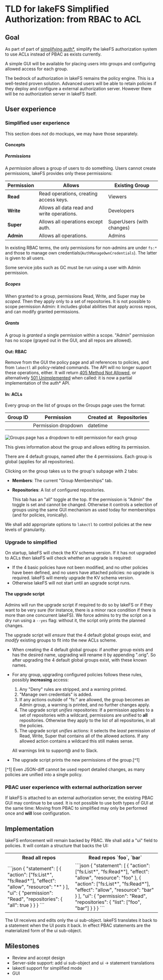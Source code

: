 # TLD for lakeFS Simplified Authorization: from RBAC to ACL

## Goal

As part of part of [simplifying auth*][auth-sec-update], simplify the lakeFS
authorization system to use ACLs instead of PBAC as exists currently.

A simple GUI will be available for placing users into groups and configuring
allowed access for each group.

The bedrock of authorization in lakeFS remains the policy engine.  This is a
well-tested proven solution.  Advanced users will be able to retain policies
if they deploy and configure a external authorization server.  However there
will be no authorization server in lakeFS itself.

## User experience

### Simplified user experience

This section does _not_ do mockups, we may have those separately.

#### Concepts

##### Permissions

A _permission_ allows a group of users to do something.  Users cannot create
permissions, lakeFS provides only these permissions:

| Permission | Allows                                     | Existing Group            |
|------------|--------------------------------------------|---------------------------|
| **Read**   | Read operations, creating access keys.     | Viewers                   |
| **Write**  | Allows all data read and write operations. | Developers                |
| **Super**  | Allows all operations except auth.         | SuperUsers (with changes) |
| **Admin**  | Allows all operations.                     | Admins                    |

In existing RBAC terms, the only permissions for non-admins are under `fs:*`
and those to manage own credentials(`AuthManageOwnCredentials`).  The latter
is given to all users.

Some service jobs such as GC must be run using a user with Admin permission.

##### Scopes

When granted to a group, permissions Read, Write, and Super may be _scoped_.
Then they apply only to a set of repositories.  It is not possible to scope
permission Admin: it includes global abilities that apply across repos, and
can modify granted permissions.

##### Grants

A group is _granted_ a single permission within a scope.  "Admin" permission
has no scope (grayed out in the GUI, and all repos are allowed).

#### Out: RBAC

Remove from the GUI the policy page and all references to policies, and from
`lakectl` all policy-related commands.  The API will no longer support these
operations, either.  It will return [405 Method Not Allowed][http-stat-405],
or alternatively [501 Unimplemented][http-stat-501] when called: it is now a
partial implementation of the auth* API.

#### In: ACLs

Every group on the list of groups on the Groups page uses the format:

| Group ID | Permission          | Created at | Repositories |
|----------|---------------------|------------|--------------|
| <name>   | Permission dropdown | datetime   | <number>     |

![Groups page has a dropdown to edit permission for each
group](./groups-with-perms.png)

This gives information about the group and allows editing its permission.

There are 4 default groups, named after the 4 permissions.  Each group is
global (applies for all repositories).

Clicking on the group takes us to the group's subpage with 2 tabs:

* **Members**: The current "Group Memberships" tab.
* **Repositories**: A list of configured repositories.

  This tab has an "all" toggle at the top.  If the permission is "Admin" the
  toggle is set and cannot be changed.  Otherwise it controls a selection of
  groups using the same GUI mechanism as used today for memberships (and for
  policies, ironically).

We shall add appropriate options to `lakectl` to control policies at the new
levels of granularity.

### Upgrade to simplified

On startup, lakeFS will check the KV schema version.  If it has not upgraded
to ACLs then lakeFS will check whether an upgrade is required:

* If the 4 basic policies have not been modified, and no other policies have
  been defined, and no users have attached policies: no upgrade is required.
  lakeFS will merely upgrade the KV schema version.
* Otherwise lakeFS will not start until an upgrade script runs.

#### The upgrade script

Admins will run the upgrade script if required to do so by lakeFS or if they
want to be very sure (for instance, there is a minor race condition if there
is more than one concurrent lakeFS).  We force admins to try the script on a
dry run using a `--yes` flag: without it, the script only prints the planned
changes.

The upgrade script will _ensure_ that the 4 default global groups exist, and
_modify_ existing groups to fit into the new ACLs scheme.

* When creating the 4 default global groups: if another group exists and has
  the desired name, upgrading will rename it by appending ".orig".  So after
  upgrading the 4 default global groups exist, with these known names.
* For any group, upgrading configured policies follows these rules, possibly
  **increasing** access:

  1. Any "Deny" rules are stripped, and a warning printed.
  1. "Manage own credentials" is added.
  1. If any actions outside of "fs:" are allowed, the group becomes an Admin
     group, a warning is printed, and no further changes apply.
  1. The upgrade script *unifies* repositories: If a permission applies to a
     set of repositories with a wildcard, permissions are unified to **all**
     repositories.  Otherwise they apply to the list of all repositories, in
     all the policies.
  1. The upgrade script *unifies* actions: it selects the _least_ permission
     of Read, Write, Super that contains all of the allowed actions.  If any
     allowed action contains a wildcard this still makes sense.

  All warnings link to support@ and to Slack.
* The upgrade script prints the new permissions of the group.[^1]


[^1] Even JSON-diff cannot be used report detailed changes, as many policies
	 are unified into a single policy.

### PBAC user experience with external authorization server

If lakeFS is attached to an external authorization server, the existing PBAC
GUI may continue to be used.  It is not possible to use both types of GUI at
the same time: Moving from PBAC to simplified may only be performed once and
**will** lose configuration.

## Implementation

lakeFS enforcement will remain backed by PBAC.  We shall add a "ui" field to
policies.  It will contain a structure that backs the UI:

<table>
<tr><th>Read all repos</th><th>Read repos `foo`, `bar`</th></tr>
<tr><td>
```json
{
  "statement": [
    {
      "action": ["fs:List*", "fs:Read*"],
      "effect": "allow",
      "resource": "*"
    }
  ],
  "ui": {
    "permission": "Read",
    "repositories": { "all": true }
  }
}
```
</td><td>
```json
{
  "statement": [
    {
      "action": ["fs:List*", "fs:Read*"],
      "effect": "allow",
      "resource": "foo"
    }, {
      "action": ["fs:List*", "fs:Read*"],
      "effect": "allow",
      "resource": "bar"
    }
  ],
  "ui": {
    "permission": "Read",
    "repositories": { "list": ["foo", "bar"] }
  }
}
```
</td></tr>
</table>

The UI receives and edits only the ui sub-object.  lakeFS translates it back
to a statement when the UI posts it back.  In effect PBAC statements are the
materialized form of the ui sub-object.

## Milestones

- Review and accept design
- Server-side support: add ui sub-object and ui -> statement translations
- lakectl support for simplified mode
- GUI


[auth-sec-update]:  https://docs.lakefs.io/posts/security_update.html#whats-changing
[http-stat-405]:  https://developer.mozilla.org/en-US/docs/Web/HTTP/Status/405
[http-stat-501]:  https://developer.mozilla.org/en-US/docs/Web/HTTP/Status/501
